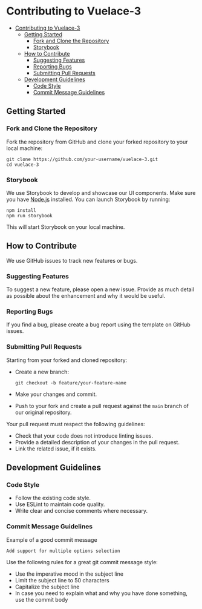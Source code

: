 # Contributing to Vuelace-3

- [Contributing to Vuelace-3](#contributing-to-vuelace-3)
  - [Getting Started](#getting-started)
    - [Fork and Clone the Repository](#fork-and-clone-the-repository)
    - [Storybook](#storybook)
  - [How to Contribute](#how-to-contribute)
    - [Suggesting Features](#suggesting-features)
    - [Reporting Bugs](#reporting-bugs)
    - [Submitting Pull Requests](#submitting-pull-requests)
  - [Development Guidelines](#development-guidelines)
    - [Code Style](#code-style)
    - [Commit Message Guidelines](#commit-message-guidelines)

## Getting Started

### Fork and Clone the Repository

Fork the repository from GitHub and clone your forked repository to your local machine:

```
git clone https://github.com/your-username/vuelace-3.git
cd vuelace-3
```

### Storybook

We use Storybook to develop and showcase our UI components.
Make sure you have [Node.js](https://nodejs.org/) installed. You can launch Storybook by running:

```
npm install
npm run storybook
```

This will start Storybook on your local machine.

## How to Contribute

We use GitHub issues to track new features or bugs.

### Suggesting Features

To suggest a new feature, please open a new issue. Provide as much detail as possible about the enhancement and why it would be useful.

### Reporting Bugs

If you find a bug, please create a bug report using the template on GitHub issues.

### Submitting Pull Requests

Starting from your forked and cloned repository:

- Create a new branch:

  ```
  git checkout -b feature/your-feature-name
  ```

- Make your changes and commit.
- Push to your fork and create a pull request against the `main` branch of our original repository.

Your pull request must respect the following guidelines:

- Check that your code does not introduce linting issues.
- Provide a detailed description of your changes in the pull request.
- Link the related issue, if it exists.

## Development Guidelines

### Code Style

- Follow the existing code style.
- Use ESLint to maintain code quality.
- Write clear and concise comments where necessary.

### Commit Message Guidelines

Example of a good commit message

```
Add support for multiple options selection
```

Use the following rules for a great git commit message style:

- Use the imperative mood in the subject line
- Limit the subject line to 50 characters
- Capitalize the subject line
- In case you need to explain what and why you have done something, use the commit body
